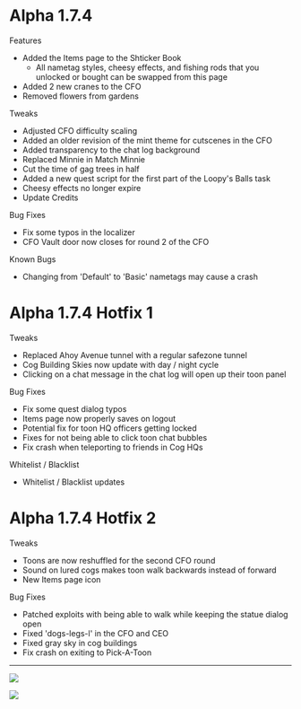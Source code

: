 Alpha 1.7.4
=======
Features
- Added the Items page to the Shticker Book
    - All nametag styles, cheesy effects, and fishing rods that you unlocked or bought can be swapped from this page
- Added 2 new cranes to the CFO
- Removed flowers from gardens

Tweaks
- Adjusted CFO difficulty scaling
- Added an older revision of the mint theme for cutscenes in the CFO
- Added transparency to the chat log background
- Replaced Minnie in Match Minnie
- Cut the time of gag trees in half
- Added a new quest script for the first part of the Loopy's Balls task
- Cheesy effects no longer expire
- Update Credits

Bug Fixes
- Fix some typos in the localizer
- CFO Vault door now closes for round 2 of the CFO

Known Bugs
- Changing from 'Default' to 'Basic' nametags may cause a crash



Alpha 1.7.4 Hotfix 1
=======
Tweaks
- Replaced Ahoy Avenue tunnel with a regular safezone tunnel
- Cog Building Skies now update with day / night cycle
- Clicking on a chat message in the chat log will open up their toon panel

Bug Fixes
- Fix some quest dialog typos
- Items page now properly saves on logout
- Potential fix for toon HQ officers getting locked
- Fixes for not being able to click toon chat bubbles
- Fix crash when teleporting to friends in Cog HQs

Whitelist / Blacklist
- Whitelist / Blacklist updates



Alpha 1.7.4 Hotfix 2
=======
Tweaks
- Toons are now reshuffled for the second CFO round
- Sound on lured cogs makes toon walk backwards instead of forward
- New Items page icon

Bug Fixes
- Patched exploits with being able to walk while keeping the statue dialog open
- Fixed 'dogs-legs-l' in the CFO and CEO
- Fixed gray sky in cog buildings
- Fix crash on exiting to Pick-A-Toon




----

![](https://i.imgur.com/ii8CTMh.png)

![](https://i.imgur.com/CsGIeVX.png)

